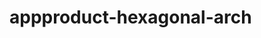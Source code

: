  # appproduct-hexagonal-arch                 
            
         
                   
   
    
     
  
   
 
